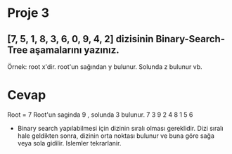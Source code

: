 # Proje 3
## [7, 5, 1, 8, 3, 6, 0, 9, 4, 2] dizisinin Binary-Search-Tree aşamalarını yazınız.

Örnek: root x'dir. root'un sağından y bulunur. Solunda z bulunur vb.

# Cevap
Root = 7
Root'un saginda 9 , solunda 3 bulunur.
         7
     3       9
   2  4    8
 1      5
         6

 - Binary search yapılabilmesi için dizinin sıralı olması gereklidir. Dizi sıralı hale geldikten sonra, dizinin orta noktası bulunur ve buna göre sağa veya sola gidilir. Islemler tekrarlanir.
